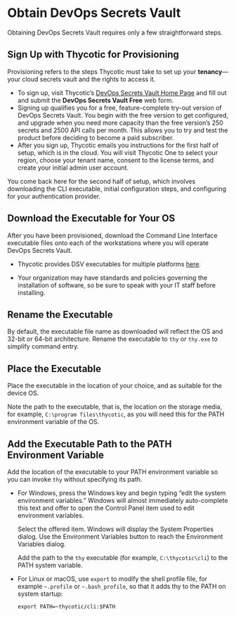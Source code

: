 ﻿[title]: # (Obtain DevOps Secrets Vault)
[tags]: # (DevOps Secrets Vault,DSV,)
[priority]: # (1200)

# Obtain DevOps Secrets Vault

Obtaining DevOps Secrets Vault requires only a few straightforward steps.

## Sign Up with Thycotic for Provisioning

Provisioning refers to the steps Thycotic must take to set up your **tenancy**—your cloud secrets vault and the rights to access it.

* To sign up, visit Thycotic’s [DevOps Secrets Vault Home Page](https://thycotic.com/products/devops-secrets-vault-password-management/) and fill out and submit the **DevOps Secrets Vault Free** web form.
* Signing up qualifies you for a free, feature-complete try-out version of DevOps Secrets Vault. You begin with the free version to get configured, and upgrade when you need more capacity than the free version’s 250 secrets and 2500 API calls per month. This allows you to try and test the product before deciding to become a paid subscriber.
* After you sign up, Thycotic emails you instructions for the first half of setup, which is in the cloud. You will visit Thycotic One to select your region, choose your tenant name, consent to the license terms, and create your initial admin user account.

You come back here for the second half of setup, which involves downloading the CLI executable, initial configuration steps, and configuring for your authentication provider.

## Download the Executable for Your OS

After you have been provisioned, download the Command Line Interface executable files onto each of the workstations where you will operate DevOps Secrets Vault.

* Thycotic provides DSV executables for multiple platforms [here](https://dsv.thycotic.com/downloads).

* Your organization may have standards and policies governing the installation of software, so be sure to speak with your IT staff before installing.

## Rename the Executable

By default, the executable file name as downloaded will reflect the OS and 32-bit or 64-bit architecture. Rename the executable to `thy` or `thy.exe` to simplify command entry.

## Place the Executable

Place the executable in the location of your choice, and as suitable for the device OS.

Note the path to the executable, that is, the location on the storage media, for example, `C:\program files\thycotic`, as you will need this for the PATH environment variable of the OS.

## Add the Executable Path to the PATH Environment Variable

Add the location of the executable to your PATH environment variable so you can invoke `thy` without specifying its path.

* For Windows, press the Windows key and begin typing “edit the system environment variables.” Windows will almost immediately auto-complete this text and offer to open the Control Panel item used to edit environment variables.

  Select the offered item. Windows will display the System Properties dialog. Use the Environment Variables button to reach the Environment Variables dialog.

  Add the path to the `thy` executable (for example, `C:\thycotic\cli`) to the PATH system variable.

* For Linux or macOS, use `export` to modify the shell profile file, for example `~.profile` or `~.bash_profile`, so that it adds thy to the PATH on system startup:

  `export PATH=~thycotic/cli:$PATH`
